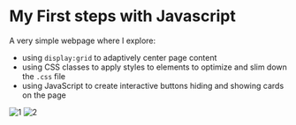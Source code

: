 # My First steps with Javascript

A very simple webpage where I explore:
* using `display:grid` to adaptively center page content
* using CSS classes to apply styles to elements to optimize and slim down the `.css` file
* using JavaScript to create interactive buttons hiding and showing cards on the page

![1](https://github.com/user-attachments/assets/5865c49a-32ee-42f0-bb8b-ffa1d6b9669f)
![2](https://github.com/user-attachments/assets/c952f5b1-f556-425b-b01c-ec67ccbcf096)
